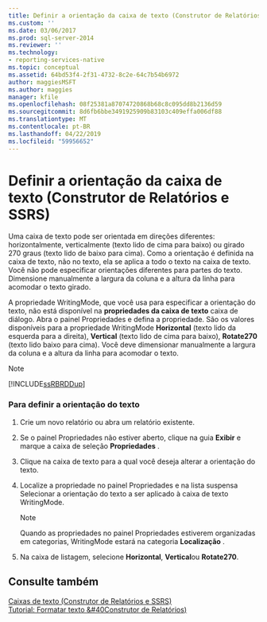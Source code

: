 ```yaml
---
title: Definir a orientação da caixa de texto (Construtor de Relatórios e SSRS) | Microsoft Docs
ms.custom: ''
ms.date: 03/06/2017
ms.prod: sql-server-2014
ms.reviewer: ''
ms.technology:
- reporting-services-native
ms.topic: conceptual
ms.assetid: 64bd53f4-2f31-4732-8c2e-64c7b54b6972
author: maggiesMSFT
ms.author: maggies
manager: kfile
ms.openlocfilehash: 08f25381a87074720868b68c8c095dd8b2136d59
ms.sourcegitcommit: 8d6fb6bbe3491925909b83103c409effa006df88
ms.translationtype: MT
ms.contentlocale: pt-BR
ms.lasthandoff: 04/22/2019
ms.locfileid: "59956652"
---
```

# <a name="set-text-box-orientation-report-builder-and-ssrs"></a>Definir a orientação da caixa de texto (Construtor de Relatórios e SSRS)
  Uma caixa de texto pode ser orientada em direções diferentes: horizontalmente, verticalmente (texto lido de cima para baixo) ou girado 270 graus (texto lido de baixo para cima). Como a orientação é definida na caixa de texto, não no texto, ela se aplica a todo o texto na caixa de texto. Você não pode especificar orientações diferentes para partes do texto. Dimensione manualmente a largura da coluna e a altura da linha para acomodar o texto girado.  
  
 A propriedade WritingMode, que você usa para especificar a orientação do texto, não está disponível na **propriedades da caixa de texto** caixa de diálogo. Abra o painel Propriedades e defina a propriedade. São os valores disponíveis para a propriedade WritingMode **Horizontal** (texto lido da esquerda para a direita), **Vertical** (texto lido de cima para baixo), **Rotate270** (texto lido baixo para cima). Você deve dimensionar manualmente a largura da coluna e a altura da linha para acomodar o texto.  
  
> [!NOTE]  
>  [!INCLUDE[ssRBRDDup](../../includes/ssrbrddup-md.md)]  
  
### <a name="to-set-text-orientation"></a>Para definir a orientação do texto  
  
1.  Crie um novo relatório ou abra um relatório existente.  
  
2.  Se o painel Propriedades não estiver aberto, clique na guia **Exibir** e marque a caixa de seleção **Propriedades** .  
  
3.  Clique na caixa de texto para a qual você deseja alterar a orientação do texto.  
  
4.  Localize a propriedade no painel Propriedades e na lista suspensa Selecionar a orientação do texto a ser aplicado à caixa de texto WritingMode.  
  
    > [!NOTE]  
    >  Quando as propriedades no painel Propriedades estiverem organizadas em categorias, WritingMode estará na categoria **Localização** .  
  
5.  Na caixa de listagem, selecione **Horizontal**, **Vertical**ou **Rotate270**.  
  
## <a name="see-also"></a>Consulte também  
 [Caixas de texto &#40;Construtor de Relatórios e SSRS&#41;](text-boxes-report-builder-and-ssrs.md)   
 [Tutorial: Formatar texto &#40Construtor de Relatórios&#41;](../tutorial-format-text-report-builder.md)  
  
  
